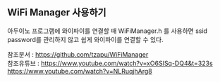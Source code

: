 ## WiFi Manager 사용하기   
아두이노 프로그램에 와이파이를 연결할 때 WiFiManager.h 를 사용하면 ssid password를 관리하지 않고 쉽게 와이파이를 연결할 수 있다.

참조문서 : https://github.com/tzapu/WiFiManager     
참조유튜브 : https://www.youtube.com/watch?v=xO6SISq-DQ4&t=323s       
https://www.youtube.com/watch?v=NLRuqjhArg8




